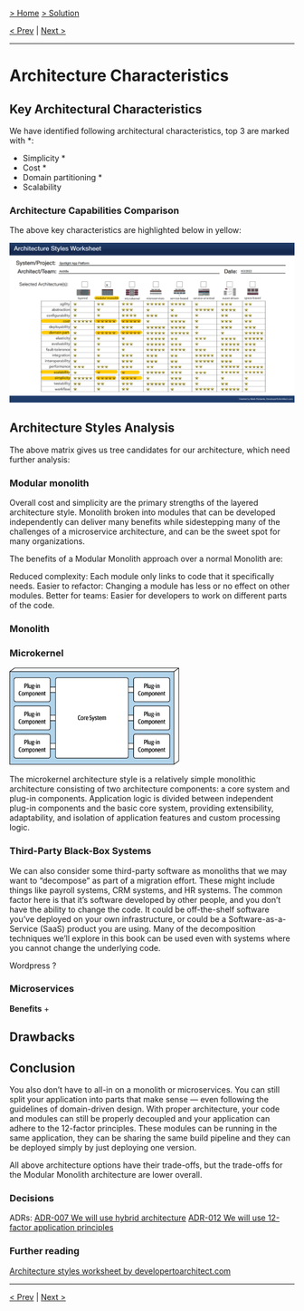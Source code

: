 [> Home](../README.md)  [> Solution](README.md)

[< Prev](2.1.ArchitecturePrinciples.md)  |  [Next >](2.4.Security.md)

---

# Architecture Characteristics

## Key Architectural Characteristics

We have identified following architectural characteristics, top 3 are marked with *:

* Simplicity *
* Cost *
* Domain partitioning *
* Scalability


### Architecture Capabilities Comparison

The above key characteristics are highlighted below in yellow:

<img src="../assets/images/architecture-styles-worksheet-comparison.png" alt="Architecture styles worksheet" width="800">

## Architecture Styles Analysis

The above matrix gives us tree candidates for our architecture, which need further analysis:

### Modular monolith

Overall cost and simplicity are the primary strengths of the layered architecture style.
Monolith broken into modules that can be developed independently can deliver many benefits while sidestepping many of the challenges of a microservice architecture, and can be the sweet spot for many organizations.

The benefits of a Modular Monolith approach over a normal Monolith are:

Reduced complexity: Each module only links to code that it specifically needs.
Easier to refactor: Changing a module has less or no effect on other modules.
Better for teams: Easier for developers to work on different parts of the code.



### Monolith



### Microkernel

<img src="../assets/images/architecture-styles-microkernel.png" alt="Architecture style Microkernel" width="300">

The microkernel architecture style is a relatively simple monolithic architecture consisting of two architecture components: a core system and plug-in components. Application logic is divided between independent plug-in components and the basic core system, providing extensibility, adaptability, and isolation of application features and custom processing logic.


### Third-Party Black-Box Systems 

We can also consider some third-party software as monoliths that we may want to “decompose” as part of a migration effort. These might include things like payroll systems, CRM systems, and HR systems. The common factor here is that it’s software developed by other people, and you don’t have the ability to change the code. It could be off-the-shelf software you’ve deployed on your own infrastructure, or could be a Software-as-a-Service (SaaS) product you are using. Many of the decomposition techniques we’ll explore in this book can be used even with systems where you cannot change the underlying code.

Wordpress ?  

### Microservices

**Benefits**
+ 

**Drawbacks**
- 



## Conclusion

You also don’t have to all-in on a monolith or microservices. You can still split your application into parts that make sense — even following the guidelines of domain-driven design. With proper architecture, your code and modules can still be properly decoupled and your application can adhere to the 12-factor principles. These modules can be running in the same application, they can be sharing the same build pipeline and they can be deployed simply by just deploying one version.

All above architecture options have their trade-offs, but the trade-offs for the Modular Monolith architecture are lower overall.


### Decisions

ADRs: 
[ADR-007 We will use hybrid architecture](../5.ADRs/ADR-007-hybrid-architecture.md)
[ADR-012 We will use 12-factor application principles](../5.ADRs/ADR-012-12-factor-application-principles.md)




### Further reading

[Architecture styles worksheet by developertoarchitect.com](https://www.developertoarchitect.com/downloads/architecture-styles-worksheet.pdf)



---

[< Prev](2.1.ArchitecturePrinciples.md)  |  [Next >](2.4.Security.md)
